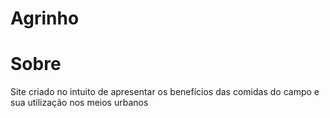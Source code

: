 # Agrinho
# Sobre
Site criado no intuito de apresentar os benefícios das comidas do campo e sua utilização nos meios urbanos
